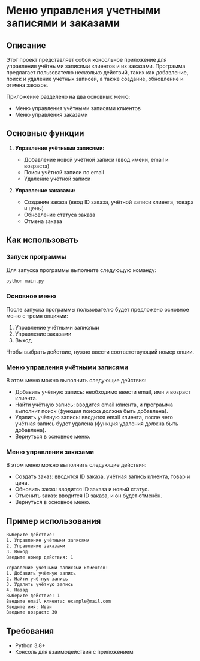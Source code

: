 # Меню управления учетными записями и заказами

## Описание

Этот проект представляет собой консольное приложение для управления учётными записями клиентов и их заказами. Программа предлагает пользователю несколько действий, таких как добавление, поиск и удаление учётных записей, а также создание, обновление и отмена заказов.

Приложение разделено на два основных меню:
- Меню управления учётными записями клиентов
- Меню управления заказами

## Основные функции

1. **Управление учётными записями:**
   - Добавление новой учётной записи (ввод имени, email и возраста)
   - Поиск учётной записи по email
   - Удаление учётной записи

2. **Управление заказами:**
   - Создание заказа (ввод ID заказа, учётной записи клиента, товара и цены)
   - Обновление статуса заказа
   - Отмена заказа

## Как использовать

### Запуск программы

Для запуска программы выполните следующую команду:

```bash
python main.py
```

### Основное меню

После запуска программы пользователю будет предложено основное меню с тремя опциями:

1. Управление учётными записями
2. Управление заказами
3. Выход

Чтобы выбрать действие, нужно ввести соответствующий номер опции.

### Меню управления учётными записями

В этом меню можно выполнить следующие действия:

- Добавить учётную запись: необходимо ввести email, имя и возраст клиента.
- Найти учётную запись: вводится email клиента, и программа выполнит поиск (функция поиска должна быть добавлена).
- Удалить учётную запись: вводится email клиента, после чего учётная запись будет удалена (функция удаления должна быть добавлена).
- Вернуться в основное меню.

### Меню управления заказами

В этом меню можно выполнить следующие действия:

- Создать заказ: вводится ID заказа, учётная запись клиента, товар и цена.
- Обновить заказ: вводится ID заказа и новый статус.
- Отменить заказ: вводится ID заказа, и он будет отменён.
- Вернуться в основное меню.

## Пример использования

```bash
Выберите действие:
1. Управление учётными записями
2. Управление заказами
3. Выход
Введите номер действия: 1

Управление учётными записями клиентов:
1. Добавить учётную запись
2. Найти учётную запись
3. Удалить учётную запись
4. Назад
Выберите действие: 1
Введите email клиента: example@mail.com
Введите имя: Иван
Введите возраст: 30
```

## Требования

- Python 3.8+
- Консоль для взаимодействия с приложением
